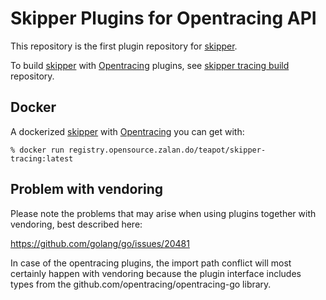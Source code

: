 # Skipper Plugins for Opentracing API

This repository is the first plugin repository for
[skipper](https://github.com/zalando/skipper).

To build [skipper](https://github.com/zalando/skipper) with
[Opentracing](https://github.com/opentracing) plugins, see
[skipper tracing build](https://github.com/skipper-plugins/skipper-tracing-build) repository.

## Docker

A dockerized [skipper](https://github.com/zalando/skipper) with [Opentracing](https://github.com/opentracing) you can get with:

    % docker run registry.opensource.zalan.do/teapot/skipper-tracing:latest

## Problem with vendoring

Please note the problems that may arise when using plugins together with vendoring, best described here:

https://github.com/golang/go/issues/20481

In case of the opentracing plugins, the import path conflict will most certainly happen with vendoring because
the plugin interface includes types from the github.com/opentracing/opentracing-go library.
